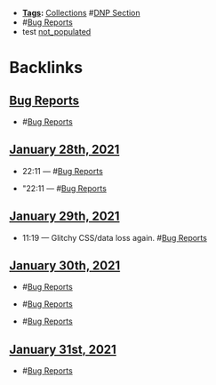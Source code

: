 - **[Tags](<Tags.md>):** [Collections](<Collections.md>) #[DNP Section](<DNP Section.md>)
- #[Bug Reports](<Bug Reports.md>)
- test [not_populated](<not_populated.md>)

# Backlinks
## [Bug Reports](<Bug Reports.md>)
- #[Bug Reports](<Bug Reports.md>)

## [January 28th, 2021](<January 28th, 2021.md>)
- 22:11 — #[Bug Reports](<Bug Reports.md>)

- "22:11 — #[Bug Reports](<Bug Reports.md>)

## [January 29th, 2021](<January 29th, 2021.md>)
- 11:19 — Glitchy CSS/data loss again. #[Bug Reports](<Bug Reports.md>)

## [January 30th, 2021](<January 30th, 2021.md>)
- #[Bug Reports](<Bug Reports.md>)

- #[Bug Reports](<Bug Reports.md>)

- #[Bug Reports](<Bug Reports.md>)

## [January 31st, 2021](<January 31st, 2021.md>)
- #[Bug Reports](<Bug Reports.md>)

